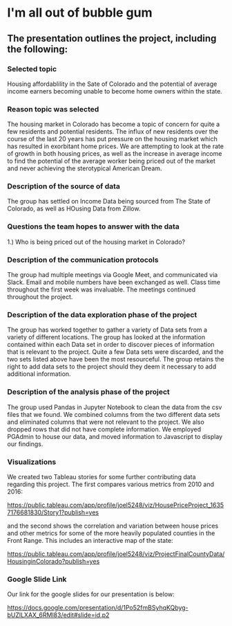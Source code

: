# I'm all out of bubble gum

## The presentation outlines the project, including the following:

### **Selected topic**
Housing affordablility in the Sate of Colorado and the potential of average income earners becoming unable to become home owners within the state.

### **Reason topic was selected**
The housing market in Colorado has become a topic of concern for quite a few residents and potential residents.  The influx of new residents over the course of the last 20 years has put pressure on the housing market which has resulted in exorbitant home prices.  We are attempting to look at the rate of growth in both housing prices, as well as the increase in average income to find the potential of the average worker being priced out of the market and never achieving the sterotypical American Dream.

### **Description of the source of data**
The group has settled on Income Data being sourced from The State of Colorado, as well as HOusing Data from Zillow.

### **Questions the team hopes to answer with the data**
1.) Who is being priced out of the housing market in Colorado?

### **Description of the communication protocols**
The group had multiple meetings via Google Meet, and communicated via Slack.  Email and mobile numbers have been exchanged as well. Class time throughout the first week was invaluable. The meetings continued throughout the project.

### **Description of the data exploration phase of the project**
The group has worked together to gather a variety of Data sets from a variety of different locations.  The group has looked at the information contained within each Data set in order to discover pieces of information that is relevant to the project.  Quite a few Data sets were discarded, and the two sets listed above have been the most resourceful.  The group retains the right to add data sets to the project should they deem it necessary to add additional information.

### **Description of the analysis phase of the project**
The group used Pandas in Jupyter Notebook to clean the data from the csv files that we found.  We combined columns from the two different data sets and eliminated columns that were not relevant to the project.  We also dropped rows that did not have complete information.  We employed PGAdmin to house our data, and moved information to Javascript to display our findings.

### Visualizations

We created two Tableau stories for some further contributing data regarding this project. The first compares various metrics from 2010 and 2016:

https://public.tableau.com/app/profile/joel5248/viz/HousePriceProject_16357176681830/Story1?publish=yes

and the second shows the correlation and variation between house prices and other metrics for some of the more heavily populated counties in the Front Range. This includes an interactive map of the state:

https://public.tableau.com/app/profile/joel5248/viz/ProjectFinalCountyData/HousinginColorado?publish=yes


### Google Slide Link

Our link for the google slides for our presentation is below: 

https://docs.google.com/presentation/d/1Po52fmBSyhqKQbyg-bUZlLXAX_6RMl83/edit#slide=id.p2



